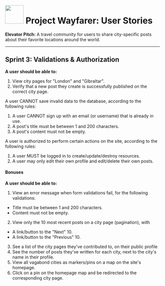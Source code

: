 # <img src="https://cloud.githubusercontent.com/assets/7833470/10899314/63829980-8188-11e5-8cdd-4ded5bcb6e36.png" height="60"> Project Wayfarer: User Stories

**Elevator Pitch:** A travel community for users to share city-specific posts about their favorite locations around the world.

---

## Sprint 3: Validations & Authorization

**A user should be able to:**

1. View city pages for "London" and "Gibraltar".
2. Verify that a new post they create is successfully published on the correct city page.

A user CANNOT save invalid data to the database, according to the following rules:

1. A user CANNOT sign up with an email (or username) that is already in use.
2. A post's title must be between 1 and 200 characters.
3. A post's content must not be empty.

A user is authorized to perform certain actions on the site, according to the following rules:

1. A user MUST be logged in to create/update/destroy resources.
2. A user may only edit their own profile and edit/delete their own posts.

#### Bonuses

**A user should be able to:**

1. View an error message when form validations fail, for the following validations:
  * Title must be between 1 and 200 characters.
  * Content must not be empty.
2. View only the 10 most recent posts on a city page (pagination), with
  * A link/button to the "Next" 10.
  * A link/button to the "Previous" 10.
3. See a list of the city pages they've contributed to, on their public profile
4. See the number of posts they've written for each city, next to the city's name in their profile.
5. View all vagabond cities as markers/pins on a map on the site's homepage.
6. Click on a pin on the homepage map and be redirected to the corresponding city page.
